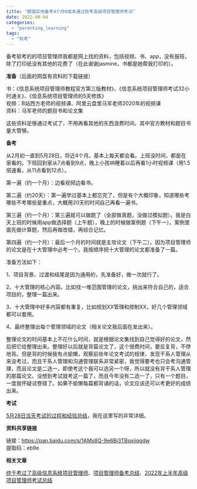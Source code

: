```yaml
---
title: "脚踏实地备考4个月0成本通过软考高级项目管理师考试"
date: 2022-08-04
categories: 
  - "parenting_learning"
tags: 
  - "软考"
---
```


备考软考的的项目管理师我都是网上找的资料，包括视频、书、app，没有报班，除了打印纸没有其他的花费了（在此谢谢jasmine，书都是她帮我打印的）。

**准备**（后面的网盘有资料的下载链接）

书：《信息系统项目管理师教程官方第三版教材》、《信息系统项目管理师考试32小时通关》、《信息系统项目管理师的5天修炼》  
视频：B站西方老师的视频课、阿里云盘里马军老师2020年的视频课  
资料：马军老师的题目书和论文集

这些资料足够通过考试了，不用再看其他的东西浪费时间，其中官方教材和题目书量大管够。

**备考**

从2月初一直到5月28日，将近4个月。基本上每天都会看。上班没时间，都是在家看的。下班回到家从7点看到9点，晚上小孩哄睡着以后再看1小时视频课（用1.5倍速看，从11点看到12点）。

第一遍（约一个月）：边看视频边看书。

第二遍（约20天）：第一遍学过基本上都忘完了，但是有个大概印象，知道哪些考哪些不考哪些是重点，大概用20天的时间自己再看一遍书。

第三遍（约一个月）：第三遍就可以做题了（全部做真题，没做过模拟题）。我是白天上班的时候用app做选择题（上午题），晚上的时候做案例题（下午一）。案例里面先做计算题，然后再做改错，再综合记忆。

第四遍（约一个月）：最后一个月的时间就是主攻论文（下午二）。因为项目管理师的论文是在十大管理中必考一个。我按顺序把十大管理的论文都准备了一篇。

准备方法如下：

1、项目背景、过渡和结尾是因为通用的，先准备好，做一次就行了。

2、十大管理的核心内容。比如找一堆范围管理的论文，挑出来符合自己的，适合项目的，整理一篇出来。

3、十大管理中好多内容都有重复，比如规划XX管理和控制XX，好几个管理领域都可以套用。

4、最终整理出每个管理领域的论文（相关论文我后面在发出来）。

整理论文的时间基本上不花什么时间，就是根据论文集找到自己觉得好的论文，然后把它给整理出来。整理好以后就是背篇论文了，这个很费时间，要反复背，不停地背。但是背的时候我有点偷懒，观察前些年论文考试的规律，发现干系人管理从来没考过，而且干系人管理和沟通管理联系非常紧密，我觉得要考也只会考沟通管理，而且论文是二选一，即使考这个我可以选另一个呀，所以就没有背干系人管理的那篇论文。没想到考试就考这一篇了，而且今年没有二选一了，只有一个题目，一度我怀疑试卷错了。如果不偷懒每篇都背诵的话，论文应该还可以考更好的成绩出来。

**考试**

[5月28日当天考试的过程和经验总结](https://www.jfsay.com/archives/1972.html)，我在这里写的非常详细。

**资料共享链接**

链接：https://pan.baidu.com/s/1AMs8Q-9e6Bj3TBqxiiqgdw  
提取码：eb9e

**相关文章**

[终于考过了高级信息系统项目管理师](https://www.jfsay.com/archives/1992.html)、[项目管理师备考总结](https://www.jfsay.com/archives/1974.html)、[2022年上半年高级项目管理师考试总结](https://www.jfsay.com/archives/1972.html)
